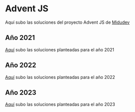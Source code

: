 # Advent JS
Aquí subo las soluciones del proyecto Advent JS de [Midudev](https://midu.dev/)

## Año 2021
[Aquí](2021/README.md) subo las soluciones planteadas para el año 2021

## Año 2022
[Aquí](2022/README.md) subo las soluciones planteadas para el año 2022


## Año 2023
[Aquí](2023/README.md) subo las soluciones planteadas para el año 2023
